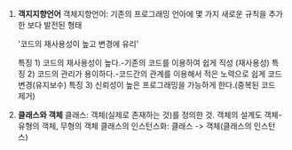 1. **객지지향언어**
객체지향언어: 기존의 프로그래밍 언아에 몇 가지 새로운 규칙을 추가한 보다 발전된 형태
    
    '코드의 재사용성이 높고 변경에 유리'
    
    특징 1) 코드의 재사용성이 높다.-기존의 코드를 이용하여 쉽게 직성 (재사용성)
    특징 2) 코드의 관리가 용이하다.-코드간의 관계를 이용해서 적은 노력으로 쉽게 코드 변경(유지보수)
    특징 3) 신뢰성이 높은 프로그래밍을 가능하게 한다.(중복된 코드 제거)
    
2. **클래스와 객체**
클래스: 객체(실제로 존재하는 것)를 정의한 것. 객체의 설계도
객체- 유형의 객체, 무형의 객체
클래스의 인스턴스화: 클래스 -> 객체(클래스의 인스턴스)
